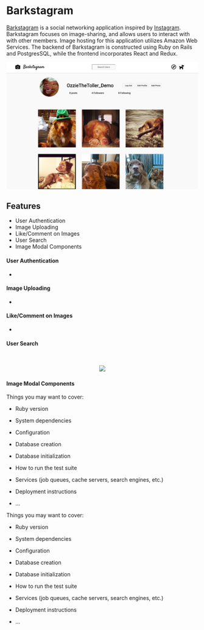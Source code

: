 # Barkstagram

[Barkstagram](https://barkstagram-cjones.herokuapp.com/#/login) is a social networking application inspired by [Instagram](https://instagram.com).
Barkstagram focuses on image-sharing, and allows users to interact with with other members. Image hosting for this application utilizes Amazon Web Services. The backend of Barkstagram is constructed using Ruby on Rails and PostgresSQL, while the frontend incorporates React and Redux.

<p align="center">
  <img src="/app/assets/images/profile_demo.png">
</p>


## Features 
- User Authentication
- Image Uploading
- Like/Comment on Images
- User Search
- Image Modal Components

#### User Authentication
-
#### Image Uploading
-
#### Like/Comment on Images
-
#### User Search
&nbsp;<p align="center">
  <img width="600" src="https://media.giphy.com/media/htw2RPnowdGUAO6hTR/giphy.gif"/>
</p>

#### Image Modal Components





Things you may want to cover:


* Ruby version

* System dependencies

* Configuration

* Database creation

* Database initialization

* How to run the test suite

* Services (job queues, cache servers, search engines, etc.)

* Deployment instructions

* ...



Things you may want to cover:


* Ruby version

* System dependencies

* Configuration

* Database creation

* Database initialization

* How to run the test suite

* Services (job queues, cache servers, search engines, etc.)

* Deployment instructions

* ...
